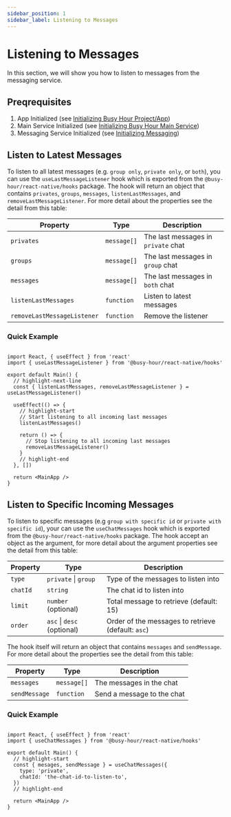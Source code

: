 ```yaml
---
sidebar_position: 1
sidebar_label: Listening to Messages
---
```


# Listening to Messages

In this section, we will show you how to listen to messages from the messaging service.

## Preqrequisites

1. App Initialized (see [Initializing Busy Hour Project/App](../getting-started#initializing-busy-hour-projectapp))
2. Main Service Initialized (see [Initializing Busy Hour Main Service](../getting-started#initializing-busy-hour-main-service))
3. Messaging Service Initialized (see [Initializing Messaging](../initializing-services#initializing-messaging))

## Listen to Latest Messages

To listen to all latest messages (e.g. `group only`, `private only`, or `both`), you can use the `useLastMessageListener` hook which is exported from the `@busy-hour/react-native/hooks` package. The hook will return an object that contains `privates`, `groups`, `messages`, `listenLastMessages`, and `removeLastMessageListener`. For more detail about the properties see the detail from this table:

| Property                    | Type        | Description                         |
| --------------------------- | ----------- | ----------------------------------- |
| `privates`                  | `message[]` | The last messages in `private` chat |
| `groups`                    | `message[]` | The last messages in `group` chat   |
| `messages`                  | `message[]` | The last messages in `both` chat    |
| `listenLastMessages`        | `function`  | Listen to latest messages           |
| `removeLastMessageListener` | `function`  | Remove the listener                 |

### Quick Example

```tsx title="src/main.tsx"

import React, { useEffect } from 'react'
import { useLastMessageListener } from '@busy-hour/react-native/hooks'

export default Main() {
  // highlight-next-line
  const { listenLastMessages, removeLastMessageListener } = useLastMessageListener()

  useEffect(() => {
    // highlight-start
    // Start listening to all incoming last messages
    listenLastMessages()

    return () => {
      // Stop listening to all incoming last messages
      removeLastMessageListener()
    }
    // highlight-end
  }, [])

  return <MainApp />
}

```

## Listen to Specific Incoming Messages

To listen to specific messages (e.g `group with specific id` or `private with specific id`), your can use the `useChatMessages` hook which is exported from the `@busy-hour/react-native/hooks` package. The hook accept an object as the argument, for more detail about the argument properties see the detail from this table:

| Property | Type                       | Description                                        |
| -------- | -------------------------- | -------------------------------------------------- |
| `type`   | `private` \| `group`       | Type of the messages to listen into                |
| `chatId` | `string`                   | The chat id to listen into                         |
| `limit`  | `number` (optional)        | Total message to retrieve (default: 15)            |
| `order`  | `asc` \| `desc` (optional) | Order of the messages to retrieve (default: `asc`) |

The hook itself will return an object that contains `messages` and `sendMessage`. For more detail about the properties see the detail from this table:

| Property      | Type        | Description                |
| ------------- | ----------- | -------------------------- |
| `messages`    | `message[]` | The messages in the chat   |
| `sendMessage` | `function`  | Send a message to the chat |

### Quick Example

```tsx title="src/main.tsx"

import React, { useEffect } from 'react'
import { useChatMessages } from '@busy-hour/react-native/hooks'

export default Main() {
  // highlight-start
  const { mesages, sendMessage } = useChatMessages({
    type: 'private',
    chatId: 'the-chat-id-to-listen-to',
  })
  // highlight-end

  return <MainApp />
}

```
